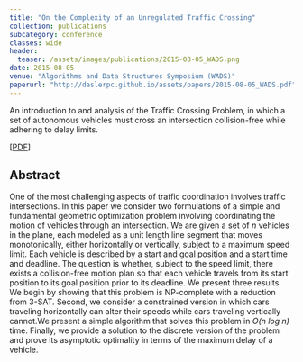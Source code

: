```yaml
---
title: "On the Complexity of an Unregulated Traffic Crossing"
collection: publications
subcategory: conference
classes: wide
header: 
  teaser: /assets/images/publications/2015-08-05_WADS.png
date: 2015-08-05
venue: "Algorithms and Data Structures Symposium (WADS)"
paperurl: "http://daslerpc.github.io/assets/papers/2015-08-05_WADS.pdf"
---
```


An introduction to and analysis of the Traffic Crossing Problem, in which a set of autonomous vehicles must cross an intersection collision-free while adhering to delay limits.

\[[PDF](/assets/papers/2015-08-05_WADS.pdf)\]

## Abstract
One of the most challenging aspects of traffic coordination involves traffic intersections. In this paper we consider two formulations of a simple and fundamental geometric optimization problem involving coordinating the motion of vehicles through an intersection.
We are given a set of _n_ vehicles in the plane, each modeled as a unit length line segment that moves monotonically, either horizontally or vertically, subject to a maximum speed limit. Each vehicle is described by a start and goal position and a start time and deadline. The question is whether, subject to the speed limit, there exists a collision-free motion plan so that each vehicle travels from its start position to its goal position prior to its deadline.
We present three results. We begin by showing that this problem is NP-complete with a reduction from 3-SAT. Second, we consider a constrained version in which cars traveling horizontally can alter their speeds while cars traveling vertically cannot.We present a simple algorithm that solves this problem in _O(n log n)_ time. Finally, we provide a solution to the discrete version of the problem and prove its asymptotic optimality in terms of the maximum delay of a vehicle.